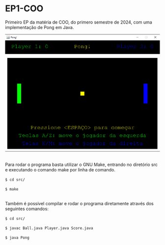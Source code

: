 # EP1-COO
Primeiro EP da matéria de COO, do primero semestre de 2024, com uma implementação de Pong em Java.

![Alt text](https://github.com/tenguzera/EP1-COO/blob/main/pong.png)

<br>
Para rodar o programa basta utilizar o GNU Make, entrando no diretório src e executando o comando make por linha de comando.

```$ cd src/```

```$ make```

<br>
Também é possível compilar e rodar o programa diretamente através dos seguintes comandos:

```$ cd src/```

```$ javac Ball.java Player.java Score.java```

```$ java Pong```

